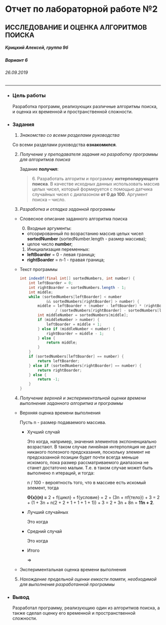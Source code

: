 Отчет по лабораторной работе №2
======================================
ИССЛЕДОВАНИЕ И ОЦЕНКА АЛГОРИТМОВ ПОИСКА
--------------------------------------
##### Крицкий Алексей, группа 9б #####
##### Вариант 6 #####
###### 26.09.2019 ######

______________________________________

* ### Цель работы ###

  Разработка программ, реализующих различные алгоритмы поиска, и оценка их временной и пространственной сложности.

* ### Задания ###

  1. *Знакомство со всеми разделами руководства*

    Со всеми разделами руководства **ознакомился**.

  2. *Получение у преподавателя задания на разработку программы для алгоритмов поиска*

     Задание **получил**: <blockquote>6. Разработать алгоритм и программу **интерполирующего поиска**. В качестве исходных данных использовать массив целых чисел, который формируется с помощью датчика случайных чисел с диапазоном **от 0 до 100**. Аргумент поиска – число.</blockquote>

  3. *Разработка и отладка заданной программы*

    - Словесное описание заданного алгоритма поиска

      0. Входные аргументы:
        - отсорированный по возрастанию массив целых чисел **sortedNumber** (sortedNumber.length - размер массива);
        - целое число **number**;
      1. Инициализация переменных:
        - **leftBoarder** = 0 - левая граница;
        - **rightBoarder** = n-1 - правая граница;

    - Текст программы

      ```java
      int indexOf(final int[] sortedNumbers, int number) {
          int leftBoarder = 0;
          int rightBoarder = sortedNumbers.length - 1;
          int middle;
          while (sortedNumbers[leftBoarder] < number
                  && sortedNumbers[rightBoarder] > number) {
              middle = leftBoarder + (number - leftBoarder) * (rightBoarder - leftBoarder)
                      / (sortedNumbers[rightBoarder] - sortedNumbers[leftBoarder]);
              int middleNumber = sortedNumbers[middle];
              if (middleNumber > number) {
                  leftBoarder = middle + 1;
              } else if (middleNumber < number) {
                  rightBoarder = middle - 1;
              } else {
                  return middle;
              }
          }
          if (sortedNumbers[leftBoarder] == number) {
              return leftBoarder;
          } else if (sortedNumbers[rightBoarder] == number) {
              return rightBoarder;
          } else {
              return -1;
          }
      }
      ```

  4. *Получение верхней и экспериментальной оценки времени выполнения заданного алгоритма и программы*

    + Верхняя оценка времени выполнения

      Пусть n - размер подаваемого массива.

      - Хучший случай

        Это когда, например, значения элементов экспоненциально возрастают. В таком случае линейная интерполяция не даст никакого полезного предсказания, поскольку элемент не предсказанной позиции будет почти всегда меньше искомого, пока размер рассматриваемого диапазона не станет достаточно малым. Т.е. в таком случае может быть выполнено n итераций, и тогда:

        n / 100 - вероятность того, что в массиве есть искомый элемент, тогда

        **Θ{х}(n) =** 2 + f{цикл} + f{условие} = 2 + (3n + nf{тело}) + 3 = 2 + (1 + 3n + n(2 + 2 + 1 + 1 + 1 + 1)) + 3 = 2 + 3n + 8n = **11n + 2**.

      - Лучший случайных

        Это когда

      - Средний случай

        Это когда

      - Итого

        =>

    + Экспериментальная оценка времени выполнения

  5. *Нахождение предельной оценки емкости памяти, необходимой для выполнения разработанной программы*

* ### Вывод ###

  Разработал программу, реализующию один из алгоритмов поиска, а также сделал оценку его временной и пространственной сложности.
